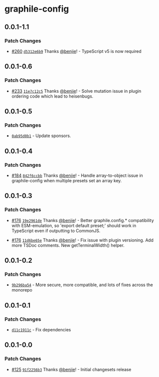 # graphile-config

## 0.0.1-1.1

### Patch Changes

- [#260](https://github.com/benjie/postgraphile-private/pull/260)
  [`d5312e6b9`](https://github.com/benjie/postgraphile-private/commit/d5312e6b968fbeb46d074b82a41b4bdbc166598c)
  Thanks [@benjie](https://github.com/benjie)! - TypeScript v5 is now required

## 0.0.1-0.6

### Patch Changes

- [#233](https://github.com/benjie/postgraphile-private/pull/233)
  [`11e7c12c5`](https://github.com/benjie/postgraphile-private/commit/11e7c12c5a3545ee24b5e39392fbec190aa1cf85)
  Thanks [@benjie](https://github.com/benjie)! - Solve mutation issue in plugin
  ordering code which lead to heisenbugs.

## 0.0.1-0.5

### Patch Changes

- [`0ab95d0b1`](undefined) - Update sponsors.

## 0.0.1-0.4

### Patch Changes

- [#184](https://github.com/benjie/postgraphile-private/pull/184)
  [`842f6ccbb`](https://github.com/benjie/postgraphile-private/commit/842f6ccbb3c9bd0c101c4f4df31c5ed1aea9b2ab)
  Thanks [@benjie](https://github.com/benjie)! - Handle array-to-object issue in
  graphile-config when multiple presets set an array key.

## 0.0.1-0.3

### Patch Changes

- [#176](https://github.com/benjie/postgraphile-private/pull/176)
  [`19e2961de`](https://github.com/benjie/postgraphile-private/commit/19e2961de67dc0b9601799bba256e4c4a23cc0cb)
  Thanks [@benjie](https://github.com/benjie)! - Better graphile.config.\*
  compatibility with ESM-emulation, so 'export default preset;' should work in
  TypeScript even if outputting to CommonJS.

- [#176](https://github.com/benjie/postgraphile-private/pull/176)
  [`11d6be65e`](https://github.com/benjie/postgraphile-private/commit/11d6be65e0da489f8ab3e3a8b8db145f8b2147ad)
  Thanks [@benjie](https://github.com/benjie)! - Fix issue with plugin
  versioning. Add more TSDoc comments. New getTerminalWidth() helper.

## 0.0.1-0.2

### Patch Changes

- [`9b296ba54`](undefined) - More secure, more compatible, and lots of fixes
  across the monorepo

## 0.0.1-0.1

### Patch Changes

- [`d11c1911c`](undefined) - Fix dependencies

## 0.0.1-0.0

### Patch Changes

- [#125](https://github.com/benjie/postgraphile-private/pull/125)
  [`91f2256b3`](https://github.com/benjie/postgraphile-private/commit/91f2256b3fd699bec19fc86f1ca79df057e58639)
  Thanks [@benjie](https://github.com/benjie)! - Initial changesets release

